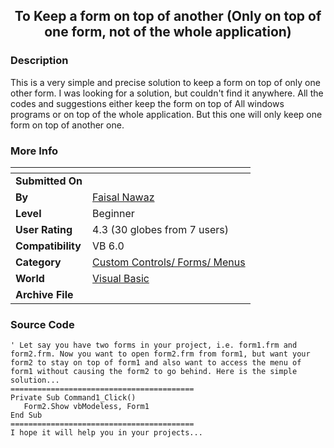 ﻿<div align="center">

## To Keep a form on top of another \(Only on top of one form, not of the whole application\)


</div>

### Description

This is a very simple and precise solution to keep a form on top of only one other form. I was looking for a solution, but couldn't find it anywhere. All the codes and suggestions either keep the form on top of All windows programs or on top of the whole application. But this one will only keep one form on top of another one.
 
### More Info
 


<span>             |<span>
---                |---
**Submitted On**   |
**By**             |[Faisal Nawaz](https://github.com/Planet-Source-Code/PSCIndex/blob/master/ByAuthor/faisal-nawaz.md)
**Level**          |Beginner
**User Rating**    |4.3 (30 globes from 7 users)
**Compatibility**  |VB 6\.0
**Category**       |[Custom Controls/ Forms/  Menus](https://github.com/Planet-Source-Code/PSCIndex/blob/master/ByCategory/custom-controls-forms-menus__1-4.md)
**World**          |[Visual Basic](https://github.com/Planet-Source-Code/PSCIndex/blob/master/ByWorld/visual-basic.md)
**Archive File**   |[](https://github.com/Planet-Source-Code/faisal-nawaz-to-keep-a-form-on-top-of-another-only-on-top-of-one-form-not-of-the-whole-app__1-44448/archive/master.zip)





### Source Code

```
' Let say you have two forms in your project, i.e. form1.frm and form2.frm. Now you want to open form2.frm from form1, but want your form2 to stay on top of form1 and also want to access the menu of form1 without causing the form2 to go behind. Here is the simple solution...
=========================================
Private Sub Command1_Click()
   Form2.Show vbModeless, Form1
End Sub
=========================================
I hope it will help you in your projects...
```

